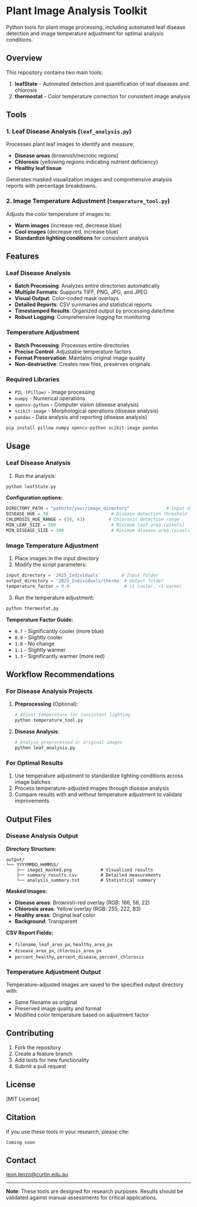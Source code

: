 # Plant Image Analysis Toolkit

Python tools for plant image processing, including automated leaf disease detection and image temperature adjustment for optimal analysis conditions.

## Overview

This repository contains two main tools:

1. **leafState** - Automated detection and quantification of leaf diseases and chlorosis
2. **thermostat** - Color temperature correction for consistent image analysis

## Tools

### 1. Leaf Disease Analysis (`leaf_analysis.py`)

Processes plant leaf images to identify and measure:
- **Disease areas** (brownish/necrotic regions)
- **Chlorosis** (yellowing regions indicating nutrient deficiency) 
- **Healthy leaf tissue**

Generates masked visualization images and comprehensive analysis reports with percentage breakdowns.

### 2. Image Temperature Adjustment (`temperature_tool.py`)

Adjusts the color temperature of images to:
- **Warm images** (increase red, decrease blue)
- **Cool images** (decrease red, increase blue)
- **Standardize lighting conditions** for consistent analysis

## Features

### Leaf Disease Analysis
- **Batch Processing**: Analyzes entire directories automatically
- **Multiple Formats**: Supports TIFF, PNG, JPG, and JPEG
- **Visual Output**: Color-coded mask overlays
- **Detailed Reports**: CSV summaries and statistical reports
- **Timestamped Results**: Organized output by processing date/time
- **Robust Logging**: Comprehensive logging for monitoring

### Temperature Adjustment
- **Batch Processing**: Processes entire directories
- **Precise Control**: Adjustable temperature factors
- **Format Preservation**: Maintains original image quality
- **Non-destructive**: Creates new files, preserves originals


### Required Libraries
- `PIL (Pillow)` - Image processing
- `numpy` - Numerical operations
- `opencv-python` - Computer vision (disease analysis)
- `scikit-image` - Morphological operations (disease analysis)
- `pandas` - Data analysis and reporting (disease analysis)

```bash
pip install pillow numpy opencv-python scikit-image pandas
```

## Usage

### Leaf Disease Analysis

1. Run the analysis:
```bash
python leafState.py
```

**Configuration options:**
```python
DIRECTORY_PATH = "path/to/your/image_directory"              # Input directory
DISEASE_HUE = 30                        # Disease detection threshold
CHLOROSIS_HUE_RANGE = (30, 43)         # Chlorosis detection range
MIN_LEAF_SIZE = 500                     # Minimum leaf area (pixels)
MIN_DISEASE_SIZE = 300                  # Minimum disease area (pixels)
```

### Image Temperature Adjustment

1. Place images in the input directory
2. Modify the script parameters:
```python
input_directory = '2025_Individuals'        # Input folder
output_directory = '2025_Individuals/thermo' # Output folder
temperature_factor = 0.9                     # <1 cooler, >1 warmer
```

3. Run the temperature adjustment:
```bash
python thermostat.py
```

**Temperature Factor Guide:**
- `0.7` - Significantly cooler (more blue)
- `0.9` - Slightly cooler 
- `1.0` - No change
- `1.1` - Slightly warmer
- `1.3` - Significantly warmer (more red)

## Workflow Recommendations

### For Disease Analysis Projects

1. **Preprocessing** (Optional):
   ```bash
   # Adjust temperature for consistent lighting
   python temperature_tool.py
   ```

2. **Disease Analysis**:
   ```bash
   # Analyze preprocessed or original images
   python leaf_analysis.py
   ```

### For Optimal Results

1. Use temperature adjustment to standardize lighting conditions across image batches
2. Process temperature-adjusted images through disease analysis
3. Compare results with and without temperature adjustment to validate improvements

## Output Files

### Disease Analysis Output

**Directory Structure:**
```
output/
└── YYYYMMDD_HHMMSS/
    ├── image1_masked.png           # Visualized results
    ├── summary_results.csv         # Detailed measurements
    └── analysis_summary.txt        # Statistical summary
```

**Masked Images:**
- **Disease areas**: Brownish-red overlay (RGB: 166, 56, 22)
- **Chlorosis areas**: Yellow overlay (RGB: 255, 222, 83)
- **Healthy areas**: Original leaf color
- **Background**: Transparent

**CSV Report Fields:**
- `filename`, `leaf_area_px`, `healthy_area_px`
- `disease_area_px`, `chlorosis_area_px`
- `percent_healthy`, `percent_disease`, `percent_chlorosis`

### Temperature Adjustment Output

Temperature-adjusted images are saved to the specified output directory with:
- Same filename as original
- Preserved image quality and format
- Modified color temperature based on adjustment factor


## Contributing

1. Fork the repository
2. Create a feature branch
3. Add tests for new functionality
4. Submit a pull request

## License

[MIT License]

## Citation

If you use these tools in your research, please cite:

```
Coming soon
```

## Contact

leon.lenzo@curtin.edu.au

---

**Note**: These tools are designed for research purposes. Results should be validated against manual assessments for critical applications.